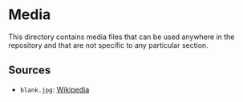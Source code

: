 # Media

This directory contains media files that can be used anywhere in the repository
and that are not specific to any particular section.

## Sources

- `blank.jpg`: [Wikipedia](https://en.wikipedia.org/wiki/File:Blank.JPG)

